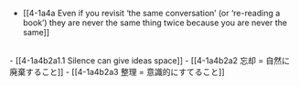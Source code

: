 - [[4-1a4a Even if you revisit ‘the same conversation’ (or ‘re-reading a book’) they are never the same thing twice because you are never the same]]
<br>
- [[4-1a4b2a1.1 Silence can give ideas space]]
- [[4-1a4b2a2 忘却 = 自然に廃棄すること]]
- [[4-1a4b2a3 整理 = 意識的にすてること]]
